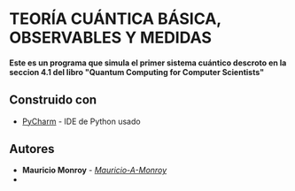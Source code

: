 # TEORÍA CUÁNTICA BÁSICA, OBSERVABLES Y MEDIDAS
#### Este es un programa que simula el primer sistema cuántico descroto en la seccion 4.1 del libro "Quantum Computing for Computer Scientists"
## Construido con
- [PyCharm](https://www.jetbrains.com/pycharm/) - IDE de Python usado
## Autores
- **Mauricio Monroy** - [*Mauricio-A-Monroy*](https://github.com/Mauricio-A-Monroy)
- 